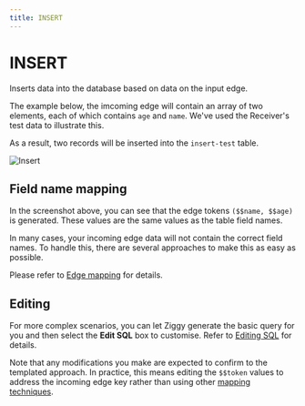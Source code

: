 ```yaml
---
title: INSERT
---
```


# INSERT

Inserts data into the database based on data on the input edge.

The example below, the imcoming edge will contain an array of two elements, 
each of which contains `age` and `name`. We've used the Receiver's test data to illustrate this.

As a result, two records will be inserted into the `insert-test` table.

![Insert](sql-insert.png#width=700)

## Field name mapping
In the screenshot above, you can see that the edge tokens `($$name, $$age)` is generated. 
These values are the same values as the table field names.

In many cases, your incoming edge data will not contain the correct field names. To handle this, 
there are several approaches to make this as easy as possible. 

Please refer to [Edge mapping](sql-mapping.md) for details.

## Editing
For more complex scenarios, you can let Ziggy generate the basic query for you and then 
select the **Edit SQL** box to customise. Refer to [Editing SQL](sql-editing.md) for details.

Note that any modifications you make are expected to confirm to the templated approach. 
In practice, this means editing the `$$token` values to address the incoming edge key rather 
than using other [mapping techniques](sql-mapping.md).

